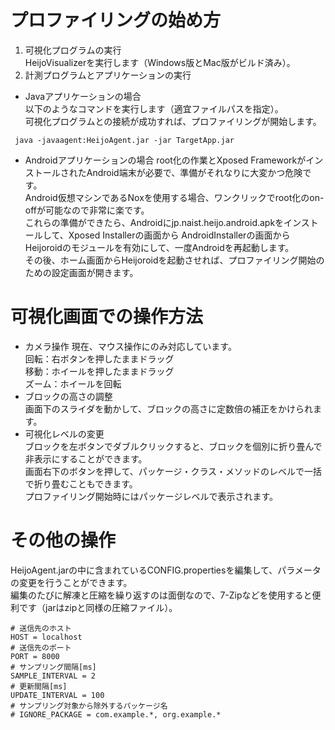 ﻿# プロファイリングの始め方
1. 可視化プログラムの実行  
HeijoVisualizerを実行します（Windows版とMac版がビルド済み）。  
2. 計測プログラムとアプリケーションの実行
 * Javaアプリケーションの場合  
以下のようなコマンドを実行します（適宜ファイルパスを指定）。  
可視化プログラムとの接続が成功すれば、プロファイリングが開始します。
```
 java -javaagent:HeijoAgent.jar -jar TargetApp.jar
```

 * Androidアプリケーションの場合
root化の作業とXposed FrameworkがインストールされたAndroid端末が必要で、準備がそれなりに大変かつ危険です。  
Android仮想マシンであるNoxを使用する場合、ワンクリックでroot化のon-offが可能なので非常に楽です。  
これらの準備ができたら、Androidにjp.naist.heijo.android.apkをインストールして、Xposed Installerの画面から
AndroidInstallerの画面からHeijoroidのモジュールを有効にして、一度Androidを再起動します。  
その後、ホーム画面からHeijoroidを起動させれば、プロファイリング開始のための設定画面が開きます。

# 可視化画面での操作方法
* カメラ操作
現在、マウス操作にのみ対応しています。  
回転：右ボタンを押したままドラッグ  
移動：ホイールを押したままドラッグ  
ズーム：ホイールを回転
* ブロックの高さの調整  
画面下のスライダを動かして、ブロックの高さに定数倍の補正をかけられます。
* 可視化レベルの変更  
ブロックを左ボタンでダブルクリックすると、ブロックを個別に折り畳んで非表示にすることができます。  
画面右下のボタンを押して、パッケージ・クラス・メソッドのレベルで一括で折り畳むこともできます。  
プロファイリング開始時にはパッケージレベルで表示されます。

# その他の操作
HeijoAgent.jarの中に含まれているCONFIG.propertiesを編集して、パラメータの変更を行うことができます。  
編集のたびに解凍と圧縮を繰り返すのは面倒なので、7-Zipなどを使用すると便利です（jarはzipと同様の圧縮ファイル）。
```
# 送信先のホスト
HOST = localhost
# 送信先のポート
PORT = 8000
# サンプリング間隔[ms]
SAMPLE_INTERVAL = 2
# 更新間隔[ms]
UPDATE_INTERVAL = 100
# サンプリング対象から除外するパッケージ名
# IGNORE_PACKAGE = com.example.*, org.example.*
```
